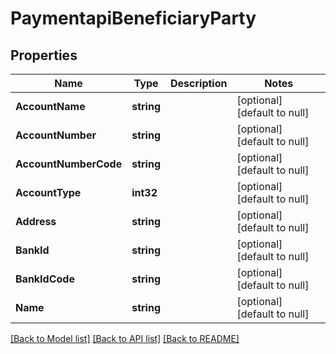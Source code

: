 # PaymentapiBeneficiaryParty

## Properties
Name | Type | Description | Notes
------------ | ------------- | ------------- | -------------
**AccountName** | **string** |  | [optional] [default to null]
**AccountNumber** | **string** |  | [optional] [default to null]
**AccountNumberCode** | **string** |  | [optional] [default to null]
**AccountType** | **int32** |  | [optional] [default to null]
**Address** | **string** |  | [optional] [default to null]
**BankId** | **string** |  | [optional] [default to null]
**BankIdCode** | **string** |  | [optional] [default to null]
**Name** | **string** |  | [optional] [default to null]

[[Back to Model list]](../README.md#documentation-for-models) [[Back to API list]](../README.md#documentation-for-api-endpoints) [[Back to README]](../README.md)


